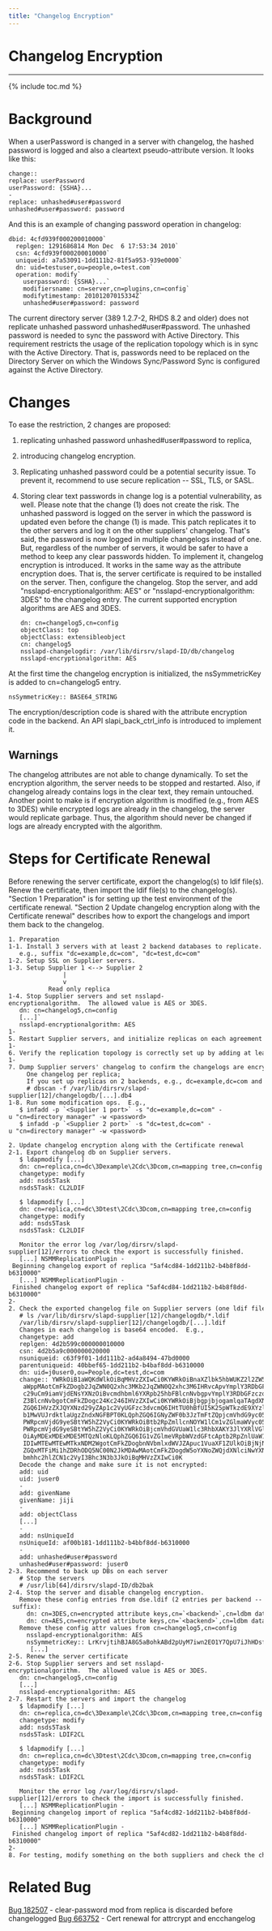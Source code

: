 ```yaml
---
title: "Changelog Encryption"
---
```


# Changelog Encryption
----------------------

{% include toc.md %}

Background
==========

When a userPassword is changed in a server with changelog, the hashed password is logged and also a cleartext pseudo-attribute version. It looks like this:

    change::
    replace: userPassword
    userPassword: {SSHA}...
    -
    replace: unhashed#user#password
    unhashed#user#password: password

And this is an example of changing password operation in changelog:

    dbid: 4cfd939f000200010000`
      replgen: 1291686814 Mon Dec  6 17:53:34 2010`
      csn: 4cfd939f000200010000`
      uniqueid: a7a53091-1dd111b2-81f5a953-939e0000`
      dn: uid=testuser,ou=people,o=test.com`
      operation: modify`
        userpassword: {SSHA}...`
        modifiersname: cn=server,cn=plugins,cn=config`
        modifytimestamp: 20101207015334Z`
        unhashed#user#password: password

The current directory server (389 1.2.7-2, RHDS 8.2 and older) does not replicate unhashed password unhashed#user#password. The unhashed password is needed to sync the password with Active Directory. This requirement restricts the usage of the replication topology which is in sync with the Active Directory. That is, passwords need to be replaced on the Directory Server on which the Windows Sync/Password Sync is configured against the Active Directory.

Changes
=======

To ease the restriction, 2 changes are proposed:

1.  replicating unhashed password unhashed\#user\#password to replica,
2.  introducing changelog encryption.

1.  Replicating unhashed password could be a potential security issue. To prevent it, recommend to use secure replication -- SSL, TLS, or SASL.
2.  Storing clear text passwords in change log is a potential vulnerability, as well. Please note that the change (1) does not create the risk. The unhashed password is logged on the server in which the password is updated even before the change (1) is made. This patch replicates it to the other servers and log it on the other suppliers' changelog. That's said, the password is now logged in multiple changelogs instead of one. But, regardless of the number of servers, it would be safer to have a method to keep any clear passwords hidden. To implement it, changelog encryption is introduced. It works in the same way as the attribute encryption does. That is, the server certificate is required to be installed on the server. Then, configure the changelog. Stop the server, and add "nsslapd-encryptionalgorithm: AES" or "nsslapd-encryptionalgorithm: 3DES" to the changelog entry. The current supported encryption algorithms are AES and 3DES.

        dn: cn=changelog5,cn=config
        objectClass: top
        objectClass: extensibleobject
        cn: changelog5
        nsslapd-changelogdir: /var/lib/dirsrv/slapd-ID/db/changelog
        nsslapd-encryptionalgorithm: AES

At the first time the changelog encryption is initialized, the nsSymmetricKey is added to cn=changelog5 entry.

    nsSymmetricKey:: BASE64_STRING

The encryption/description code is shared with the attribute encryption code in the backend. An API slapi_back_ctrl_info is introduced to implement it.

Warnings
--------

The changelog attributes are not able to change dynamically. To set the encryption algorithm, the server needs to be stopped and restarted. Also, if changelog already contains logs in the clear text, they remain untouched. Another point to make is if encryption algorithm is modified (e.g., from AES to 3DES) while encrypted logs are already in the changelog, the server would replicate garbage. Thus, the algorithm should never be changed if logs are already encrypted with the algorithm.

Steps for Certificate Renewal
=============================

Before renewing the server certificate, export the changelog(s) to ldif file(s). Renew the certificate, then import the ldif file(s) to the changelog(s). "Section 1 Preparation" is for setting up the test environment of the certificate renewal. "Section 2 Update changelog encryption along with the Certificate renewal" describes how to export the changelogs and import them back to the changelog.

    1. Preparation
    1-1. Install 3 servers with at least 2 backend databases to replicate.
       e.g., suffix "dc=example,dc=com", "dc=test,dc=com"
    1-2. Setup SSL on Supplier servers.
    1-3. Setup Supplier 1 <--> Supplier 2
                   |
                   v
               Read only replica
    1-4. Stop Supplier servers and set nsslapd-encryptionalgorithm.  The allowed value is AES or 3DES.
       dn: cn=changelog5,cn=config
       [...]`
       nsslapd-encryptionalgorithm: AES
    1-5. Restart Supplier servers, and initialize replicas on each agreement on Supplier 1.
    1-6. Verify the replication topology is correctly set up by adding at least one entry to each backend on Supplier servers.
    1-7. Dump Supplier servers' changelog to confirm the changelogs are encrypted.
         One changelog per replica; 
         If you set up replicas on 2 backends, e.g., dc=example,dc=com and dc=test,dc=com, there are 2 changelog db files.
         # dbscan -f /var/lib/dirsrv/slapd-supplier[12]/changelogdb/[...].db4
    1-8. Run some modification ops.  E.g.,
       $ infadd -p `<Supplier 1 port>` -s "dc=example,dc=com" -u "cn=directory manager" -w <password>
       $ infadd -p `<Supplier 2 port>` -s "dc=test,dc=com" -u "cn=directory manager" -w <password>

    2. Update changelog encryption along with the Certificate renewal
    2-1. Export changelog db on Supplier servers.
       $ ldapmodify [...]
       dn: cn=replica,cn=dc\3Dexample\2Cdc\3Dcom,cn=mapping tree,cn=config
       changetype: modify
       add: nsds5Task
       nsds5Task: CL2LDIF

       $ ldapmodify [...]  
       dn: cn=replica,cn=dc\3Dtest\2Cdc\3Dcom,cn=mapping tree,cn=config
       changetype: modify
       add: nsds5Task
       nsds5Task: CL2LDIF

       Monitor the error log /var/log/dirsrv/slapd-supplier[12]/errors to check the export is successfully finished.
       [...] NSMMReplicationPlugin - Beginning changelog export of replica "5af4cd84-1dd211b2-b4b8f8dd-b6310000"
       [...] NSMMReplicationPlugin - Finished changelog export of replica "5af4cd84-1dd211b2-b4b8f8dd-b6310000"
    2-2. Check the exported changelog file on Supplier servers (one ldif file per changelog db).
       # ls /var/lib/dirsrv/slapd-supplier[12]/changelogdb/*.ldif
       /var/lib/dirsrv/slapd-supplier[12]/changelogdb/[...].ldif
       Changes in each changelog is base64 encoded.  E.g.,
       changetype: add
       replgen: 4d2b599c000000010000
       csn: 4d2b5a9c000000020000
       nsuniqueid: c63f9f01-1dd111b2-ad4a8494-47bd0000
       parentuniqueid: 40bbef65-1dd211b2-b4baf8dd-b6310000
       dn: uid=j0user0,ou=People,dc=test,dc=com
       change:: YWRkOiB1aWQKdWlkOiBqMHVzZXIwCi0KYWRkOiBnaXZlbk5hbWUKZ2l2ZW5OYW1lOiBq
        aWppMAotCmFkZDogb2JqZWN0Q2xhc3MKb2JqZWN0Q2xhc3M6IHRvcApvYmplY3RDbGFzczogcGVy
        c29uCm9iamVjdENsYXNzOiBvcmdhbml6YXRpb25hbFBlcnNvbgpvYmplY3RDbGFzczogaW5ldG9y
        Z3BlcnNvbgotCmFkZDogc24Kc246IHVzZXIwCi0KYWRkOiBjbgpjbjogamlqaTAgdXNlcjAKLQph
        ZGQ6IHVzZXJQYXNzd29yZAp1c2VyUGFzc3dvcmQ6IHtTU0hBfUI5K25pWTkzdE9XYzlhTHF5djdv
        b1MwVUJrdktlaUgzZndxNGFBPT0KLQphZGQ6IGNyZWF0b3JzTmFtZQpjcmVhdG9yc05hbWU6IGNu
        PWRpcmVjdG9yeSBtYW5hZ2VyCi0KYWRkOiBtb2RpZmllcnNOYW1lCm1vZGlmaWVyc05hbWU6IGNu
        PWRpcmVjdG9yeSBtYW5hZ2VyCi0KYWRkOiBjcmVhdGVUaW1lc3RhbXAKY3JlYXRlVGltZXN0YW1w
        OiAyMDExMDExMDE5MTQzNloKLQphZGQ6IG1vZGlmeVRpbWVzdGFtcAptb2RpZnlUaW1lc3RhbXA6
        IDIwMTEwMTEwMTkxNDM2WgotCmFkZDogbnNVbmlxdWVJZApuc1VuaXF1ZUlkOiBjNjNmOWYwMS0x
        ZGQxMTFiMi1hZDRhODQ5NC00N2JkMDAwMAotCmFkZDogdW5oYXNoZWQjdXNlciNwYXNzd29yZAp1
        bmhhc2hlZCN1c2VyI3Bhc3N3b3JkOiBqMHVzZXIwCi0K
       Decode the change and make sure it is not encrypted:
       add: uid
       uid: juser0
       -
       add: givenName
       givenName: jiji
       -
       add: objectClass
       [...]
       -
       add: nsUniqueId
       nsUniqueId: af00b181-1dd111b2-b4bbf8dd-b6310000
       -
       add: unhashed#user#password
       unhashed#user#password: juser0
    2-3. Recommend to back up DBs on each server
       # Stop the servers
       # /usr/lib[64]/dirsrv/slapd-ID/db2bak
    2-4. Stop the server and disable changelog encryption.
       Remove these config entries from dse.ldif (2 entries per backend -- suffix):
         dn: cn=3DES,cn=encrypted attribute keys,cn=`<backend>`,cn=ldbm database,cn=plugins,cn=config
         dn: cn=AES,cn=encrypted attribute keys,cn=`<backend>`,cn=ldbm database,cn=plugins,cn=config
       Remove these config attr values from cn=changelog5,cn=config
         nsslapd-encryptionalgorithm: AES
         nsSymmetricKey:: LrKrvjtihBJA8G5aBohkABd2pUyM7iwn2EO1Y7QpU7iJhHDsfV+j12prQBp3
          [...]
    2-5. Renew the server certificate
    2-6. Stop Supplier servers and set nsslapd-encryptionalgorithm.  The allowed value is AES or 3DES.
       dn: cn=changelog5,cn=config
       [...]
       nsslapd-encryptionalgorithm: AES
    2-7. Restart the servers and import the changelog
       $ ldapmodify [...]
       dn: cn=replica,cn=dc\3Dexample\2Cdc\3Dcom,cn=mapping tree,cn=config
       changetype: modify
       add: nsds5Task
       nsds5Task: LDIF2CL

       $ ldapmodify [...]
       dn: cn=replica,cn=dc\3Dtest\2Cdc\3Dcom,cn=mapping tree,cn=config
       changetype: modify
       add: nsds5Task
       nsds5Task: LDIF2CL

       Monitor the error log /var/log/dirsrv/slapd-supplier[12]/errors to check the import is successfully finished.
       [...] NSMMReplicationPlugin - Beginning changelog import of replica "5af4cd82-1dd211b2-b4b8f8dd-b6310000"
       [...] NSMMReplicationPlugin - Finished changelog import of replica "5af4cd82-1dd211b2-b4b8f8dd-b6310000"
    2-8. For testing, modify something on the both suppliers and check the change is replicated to the replicas.

Related Bug
===========

[Bug 182507](https://bugzilla.redhat.com/show_bug.cgi?id=182507) - clear-password mod from replica is discarded before changelogged
[Bug 663752](https://bugzilla.redhat.com/show_bug.cgi?id=663752) - Cert renewal for attrcrypt and encchangelog

